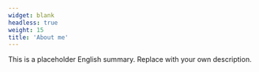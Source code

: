 ```yaml
---
widget: blank
headless: true
weight: 15
title: 'About me'
---
```


This is a placeholder English summary. Replace with your own description.

